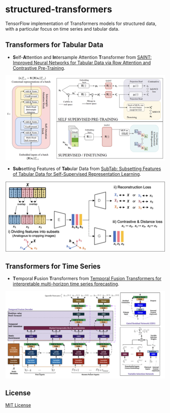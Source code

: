 # structured-transformers
TensorFlow implementation of Transformers models for structured data, with a particular focus on time series and tabular data.

## Transformers for Tabular Data

* **S**elf-**A**ttention and **In**tersample Attention **T**ransformer from [SAINT: Improved Neural Networks for Tabular Data via Row Attention and Contrastive Pre-Training](https://arxiv.org/pdf/2106.01342.pdf).

![Self-Attention and Intersample Attention Transformer](image/SAINT.png "Self-Attention and Intersample Attention Transformer")

* **Sub**setting Features of **Tab**ular Data from [SubTab: Subsetting Features of Tabular Data for Self-Supervised Representation Learning](https://arxiv.org/pdf/2110.04361.pdf).

![Subsetting Features of Tabular Data](image/SubTab.png "Subsetting Features of Tabular Data")

## Transformers for Time Series
* **T**emporal **F**usion **T**ransformers from [Temporal Fusion Transformers for interpretable multi-horizon time series forecasting](https://www.sciencedirect.com/science/article/pii/S0169207021000637).

![Temporal Fusion Transformers](image/TFT.png "Temporal Fusion Transformers")


## License
[MIT License](LICENSE)
